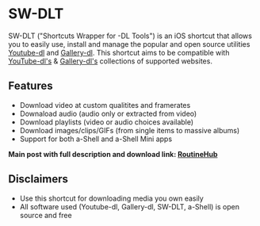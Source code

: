 # SW-DLT

SW-DLT ("Shortcuts Wrapper for -DL Tools") is an iOS shortcut that allows you to easily use, install and manage the popular and open source utilities [Youtube-dl](https://gitlab.com/dstftw/youtube-dl/) and [Gallery-dl](https://github.com/mikf/gallery-dl). This shortcut aims to be compatible with [YouTube-dl's](https://gitlab.com/dstftw/youtube-dl/-/blob/master/docs/supportedsites.md) & [Gallery-dl's](https://github.com/mikf/gallery-dl/blob/master/docs/supportedsites.rst) collections of supported websites.

## Features
- Download video at custom qualitites and framerates
- Downaload audio (audio only or extracted from video)
- Download playlists (video or audio choices available)
- Download images/clips/GIFs (from single items to massive albums)
- Support for both a-Shell and a-Shell Mini apps

**Main post with full description and download link: [RoutineHub](https://routinehub.co/shortcut/7284)**

## Disclaimers
- Use this shortcut for downloading media you own easily
- All software used (Youtube-dl, Gallery-dl, SW-DLT, a-Shell) is open source and free
